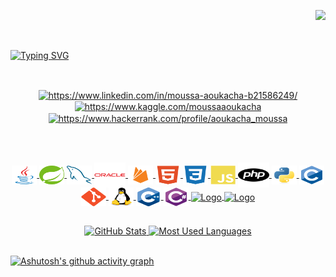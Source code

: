 <p align="right" width="100%">
    <img  src="https://komarev.com/ghpvc/?username=Aoukacha-Moussa&color=blue&style=flat-square"> 
</p>

<br/>

[![Typing SVG](https://readme-typing-svg.herokuapp.com?font=Fira+Code&color=3da37a&size=40&center=true&vCenter=true&width=1100&lines=Hi+%F0%9F%91%8B%2C++I'm+Moussa+Aoukacha;I'm+from+Morocco+;I'm+a+Software+Engineer++%F0%9F%91%A8%E2%80%8D%F0%9F%92%BB;I'm+a+Data+Science+Master's+Student++%F0%9F%A4%96;Be+Welcome!+%E3%83%84)](https://git.io/typing-svg)

<br/>

<div align="center">
<p align="center">
<a href="https://linkedin.com/in/https://www.linkedin.com/in/moussa-aoukacha-b21586249/" target="blank"><img align="center" src="https://raw.githubusercontent.com/rahuldkjain/github-profile-readme-generator/master/src/images/icons/Social/linked-in-alt.svg" alt="https://www.linkedin.com/in/moussa-aoukacha-b21586249/" height="30" width="40" /></a>
<a href="https://kaggle.com/https://www.kaggle.com/moussaaoukacha" target="blank"><img align="center" src="https://raw.githubusercontent.com/rahuldkjain/github-profile-readme-generator/master/src/images/icons/Social/kaggle.svg" alt="https://www.kaggle.com/moussaaoukacha" height="30" width="40" /></a>
<a href="https://www.hackerrank.com/https://www.hackerrank.com/profile/aoukacha_moussa" target="blank"><img align="center" src="https://raw.githubusercontent.com/rahuldkjain/github-profile-readme-generator/master/src/images/icons/Social/hackerrank.svg" alt="https://www.hackerrank.com/profile/aoukacha_moussa" height="30" width="40" /></a>
</p>

</div>  


<br/>
<br/>



<div style="display: inline_block">
  <p align="center">
    <a href="#">
      <img align="center" alt="Logo" height="30" width="40" title="Logo" src="https://raw.githubusercontent.com/devicons/devicon/master/icons/java/java-original.svg">
    </a>
    <a href="#">
      <img align="center" alt="Logo" height="30" width="40" title="Logo" src="https://raw.githubusercontent.com/devicons/devicon/master/icons/spring/spring-original.svg">
    </a>
    <a href="#">
      <img align="center" alt="Logo" height="30" width="40" title="Logo" src="https://raw.githubusercontent.com/devicons/devicon/master/icons/mysql/mysql-original.svg">
    </a>
    <a href="#">
      <img align="center" alt="Logo" height="40" width="50" title="Logo" src="https://raw.githubusercontent.com/devicons/devicon/master/icons/oracle/oracle-original.svg">
    </a>
    <a href="#">
      <img align="center" alt="Logo" height="30" width="40" title="Logo" src="https://raw.githubusercontent.com/devicons/devicon/master/icons/firebase/firebase-plain.svg">
    </a>
    <a href="#">
      <img align="center" alt="Logo" height="30" width="40" title="Logo" src="https://raw.githubusercontent.com/devicons/devicon/master/icons/html5/html5-plain.svg">
    </a>
    <a href="#">
      <img align="center" alt="Logo" height="30" width="40" title="Logo" src="https://raw.githubusercontent.com/devicons/devicon/master/icons/css3/css3-plain.svg">
    </a>
    <a href="#">
      <img align="center" alt="Logo" height="30" width="40" title="Logo" src="https://raw.githubusercontent.com/devicons/devicon/master/icons/javascript/javascript-plain.svg">
    </a>
    <a href="#">
      <img align="center" alt="Logo" height="40" width="50" title="Logo" src="https://raw.githubusercontent.com/devicons/devicon/master/icons/php/php-plain.svg">
    </a>
    <a href="#">
      <img align="center" alt="Logo" height="30" width="40" title="Logo" src="https://raw.githubusercontent.com/devicons/devicon/master/icons/python/python-original.svg">
    </a>
    <a href="#">
      <img align="center" alt="Logo" height="30" width="40" title="Logo" src="https://raw.githubusercontent.com/devicons/devicon/master/icons/c/c-original.svg">
    </a>
    <a href="#">
      <img align="center" alt="Logo" height="30" width="40" title="Logo" src="https://raw.githubusercontent.com/devicons/devicon/master/icons/git/git-original.svg">
    </a>
    <a href="#">
      <img align="center" alt="Logo" height="30" width="40" title="Logo" src="https://raw.githubusercontent.com/devicons/devicon/master/icons/linux/linux-original.svg">
    </a>
    <a href="#">
      <img align="center" alt="Logo" height="30" width="40" title="Logo" src="https://raw.githubusercontent.com/devicons/devicon/master/icons/cplusplus/cplusplus-original.svg">
    </a>
    <a href="#">
      <img align="center" alt="Logo" height="30" width="40" title="Logo" src="https://raw.githubusercontent.com/devicons/devicon/master/icons/csharp/csharp-original.svg">
    </a>
    <a href="#">
      <img align="center" alt="Logo" height="30" width="40" title="Logo" src="https://cdn.worldvectorlogo.com/logos/django.svg">
    </a>
    <a href="#">
      <img align="center" alt="Logo" height="30" width="40" title="Logo" src="https://upload.wikimedia.org/wikipedia/commons/2/21/Matlab_Logo.png">
    </a>
   
  </p>
</div>




<div align="center">
  <br>
  <a href="#">
    <img height="190rem" alt="GitHub Stats" src="https://github-readme-stats.vercel.app/api?username=Aoukacha-Moussa&show_icons=true&theme=vue-dark&bg_color=0d1117&border_radius=15&border_color=0d1117&count_private=true"/>
  </a>
    
  <a href="#">
    <img height="190rem" alt="Most Used Languages" src="https://github-readme-stats.vercel.app/api/top-langs/?username=Aoukacha-Moussa&langs_count=5&layout=compact&theme=vue-dark&bg_color=0d1117&border_radius=15&border_color=0d1117"/>
  </a>
</div> 
 
 



<br/>
 
[![Ashutosh's github activity graph](https://github-readme-activity-graph.vercel.app/graph?username=Aoukacha-Moussa&theme=vue&bg_color=0d1117&border_color=0d1117&hide_border=true&line=18c964&point=403d3d&area=true)](https://github.com/ashutosh00710/github-readme-activity-graph)

